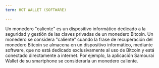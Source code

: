 ```yaml
---
term: HOT WALLET (SOFTWARE)

---
```

Un monedero "caliente" es un dispositivo informático dedicado a la seguridad y gestión de las claves privadas de un monedero Bitcoin. Un monedero se considera "caliente" cuando la frase de recuperación del monedero Bitcoin se almacena en un dispositivo informático, mediante software, que no está dedicado exclusivamente al uso de Bitcoin y está conectado directamente a internet. Por ejemplo, la aplicación Samourai Wallet de su smartphone se consideraría un monedero caliente.